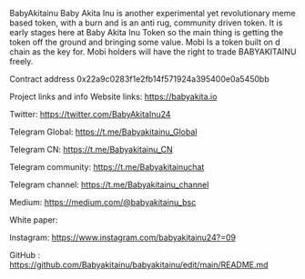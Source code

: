 BabyAkitainu
Baby Akita Inu is another experimental yet revolutionary meme based token, with a burn and is an anti rug, community driven token. It is early stages here at Baby Akita Inu Token so the main thing is getting the token off the ground and bringing some value.
Mobi Is a token built on d chain as the key for. Mobi holders will have the right to trade BABYAKITAINU freely.
    
Contract address
0x22a9c0283f1e2fb14f571924a395400e0a5450bb

Project links and info
Website links:
https://babyakita.io

Twitter:
https://twitter.com/BabyAkitaInu24

Telegram Global: 
https://t.me/Babyakitainu_Global

Telegram CN:
https://t.me/Babyakitainu_CN

Telegram community:
https://t.me/Babyakitainuchat

Telegram channel:
https://t.me/Babyakitainu_channel

Medium: 
https://medium.com/@babyakitainu_bsc

White paper:


Instagram:
https://www.instagram.com/babyakitainu24?=09

GitHub :
https://github.com/Babyakitainu/babyakitainu/edit/main/README.md

